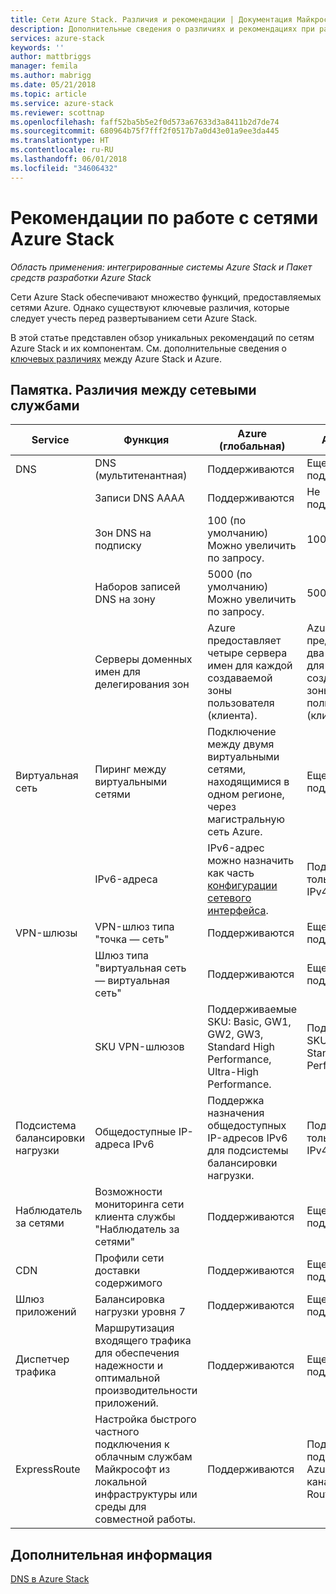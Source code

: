 ```yaml
---
title: Сети Azure Stack. Различия и рекомендации | Документация Майкрософт
description: Дополнительные сведения о различиях и рекомендациях при работе с сетями в Azure Stack.
services: azure-stack
keywords: ''
author: mattbriggs
manager: femila
ms.author: mabrigg
ms.date: 05/21/2018
ms.topic: article
ms.service: azure-stack
ms.reviewer: scottnap
ms.openlocfilehash: faff52ba5b5e2f0d573a67633d3a8411b2d7de74
ms.sourcegitcommit: 680964b75f7fff2f0517b7a0d43e01a9ee3da445
ms.translationtype: HT
ms.contentlocale: ru-RU
ms.lasthandoff: 06/01/2018
ms.locfileid: "34606432"
---
```

# <a name="considerations-for-azure-stack-networking"></a>Рекомендации по работе с сетями Azure Stack

*Область применения: интегрированные системы Azure Stack и Пакет средств разработки Azure Stack*

Сети Azure Stack обеспечивают множество функций, предоставляемых сетями Azure. Однако существуют ключевые различия, которые следует учесть перед развертыванием сети Azure Stack.

В этой статье представлен обзор уникальных рекомендаций по сетям Azure Stack и их компонентам. См. дополнительные сведения о [ключевых различиях](azure-stack-considerations.md) между Azure Stack и Azure.

## <a name="cheat-sheet-networking-differences"></a>Памятка. Различия между сетевыми службами

|Service | Функция | Azure (глобальная) | Azure Stack |
| --- | --- | --- | --- |
| DNS | DNS (мультитенантная) | Поддерживаются| Еще не поддерживается|
| |Записи DNS AAAA|Поддерживаются|Не поддерживается|
| |Зон DNS на подписку|100 (по умолчанию)<br>Можно увеличить по запросу.|100|
| |Наборов записей DNS на зону|5000 (по умолчанию)<br>Можно увеличить по запросу.|5000|
||Серверы доменных имен для делегирования зон|Azure предоставляет четыре сервера имен для каждой создаваемой зоны пользователя (клиента).|Azure Stack предоставляет два сервера имен для каждой создаваемой зоны пользователя (клиента).|
| Виртуальная сеть|Пиринг между виртуальными сетями|Подключение между двумя виртуальными сетями, находящимися в одном регионе, через магистральную сеть Azure.|Еще не поддерживается|
| |IPv6-адреса|IPv6-адрес можно назначить как часть [конфигурации сетевого интерфейса](https://docs.microsoft.com/azure/virtual-network/virtual-network-network-interface-addresses#ip-address-versions).|Поддерживается только протокол IPv4.|
|VPN-шлюзы|VPN-шлюз типа "точка — сеть"|Поддерживаются|Еще не поддерживается|
| |Шлюз типа "виртуальная сеть — виртуальная сеть"|Поддерживаются|Еще не поддерживается|
| |SKU VPN-шлюзов|Поддерживаемые SKU: Basic, GW1, GW2, GW3, Standard High Performance, Ultra-High Performance. |Поддерживаемые SKU: Basic, Standard и High-Performance.|
|Подсистема балансировки нагрузки|Общедоступные IP-адреса IPv6|Поддержка назначения общедоступных IP-адресов IPv6 для подсистемы балансировки нагрузки.|Поддерживается только протокол IPv4.|
|Наблюдатель за сетями|Возможности мониторинга сети клиента службы "Наблюдатель за сетями"|Поддерживаются|Еще не поддерживается|
|CDN|Профили сети доставки содержимого|Поддерживаются|Еще не поддерживается|
|Шлюз приложений|Балансировка нагрузки уровня 7|Поддерживаются|Еще не поддерживается|
|Диспетчер трафика|Маршрутизация входящего трафика для обеспечения надежности и оптимальной производительности приложений.|Поддерживаются|Еще не поддерживается|
|ExpressRoute|Настройка быстрого частного подключения к облачным службам Майкрософт из локальной инфраструктуры или среды для совместной работы.|Поддерживаются|Поддержка подключения Azure Stack к каналу Express Route.|

## <a name="next-steps"></a>Дополнительная информация

[DNS в Azure Stack](azure-stack-dns.md)